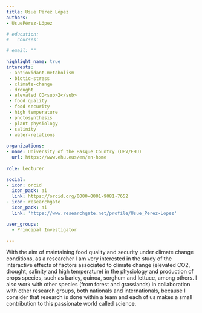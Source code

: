 ```yaml
---
title: Usue Pérez López
authors:
- UsuePérez-López

# education:
#   courses:

# email: ""

highlight_name: true
interests:
 - antioxidant-metabolism
 - biotic-stress
 - climate-change
 - drought
 - elevated CO<sub>2</sub>
 - food quality
 - food security
 - high temperature
 - photosynthesis
 - plant physiology
 - salinity
 - water-relations 
 
organizations:
- name: University of the Basque Country (UPV/EHU)
  url: https://www.ehu.eus/en/en-home
  
role: Lecturer

social:
- icon: orcid
  icon_pack: ai
  link: https://orcid.org/0000-0001-9081-7652
- icon: researchgate
  icon_pack: ai
  link: 'https://www.researchgate.net/profile/Usue_Perez-Lopez'

user_groups: 
  - Principal Investigator

---
```


With the aim of maintaining food quality and security under climate change conditions, as a researcher I am very interested in the study of the interactive effects of factors associated to climate change (elevated CO2, drought, salinity and high temperature) in the physiology and production of crops species, such as barley, quinoa, sorghum and lettuce, among others. I also work with other species (from forest and grasslands) in collaboration with other research groups, both nationals and internationals, because I consider that research is done within a team and each of us makes a small contribution to this passionate world called science.
